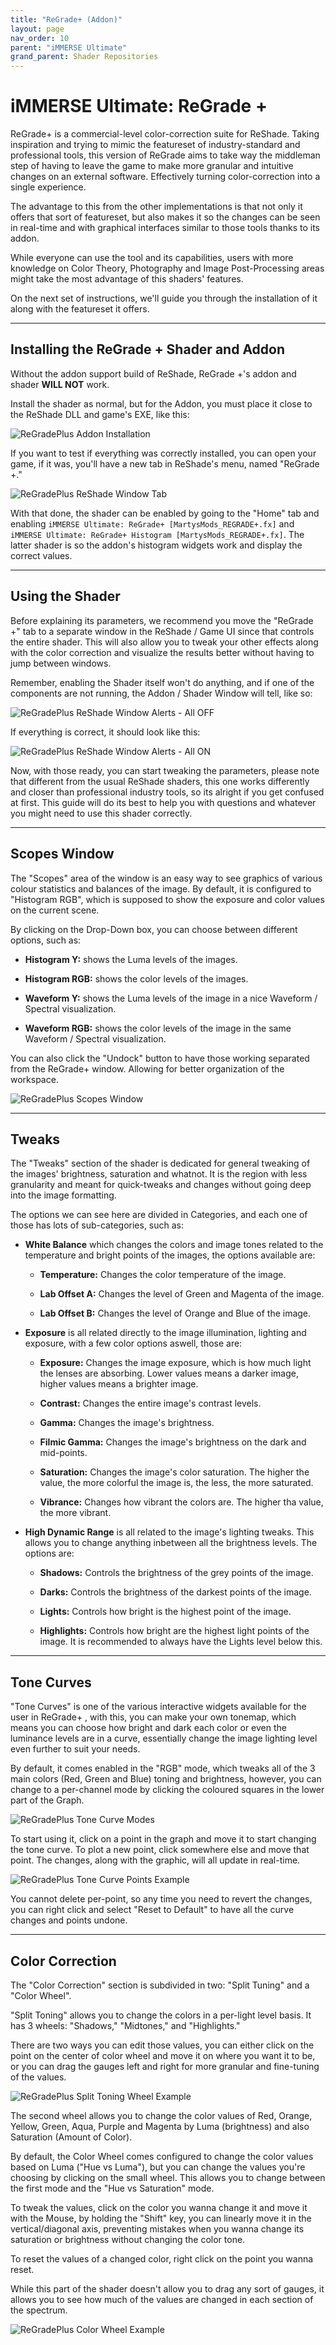 ```yaml
---
title: "ReGrade+ (Addon)"
layout: page
nav_order: 10
parent: "iMMERSE Ultimate"
grand_parent: Shader Repositories
---
```


# iMMERSE Ultimate: ReGrade +

ReGrade+ is a commercial-level color-correction suite for ReShade. Taking inspiration and trying to mimic the featureset of industry-standard and professional tools, this version of ReGrade aims to take way the middleman step of having to leave the game to make more granular and intuitive changes on an external software. Effectively turning color-correction into a single experience.

The advantage to this from the other implementations is that not only it offers that sort of featureset, but also makes it so the changes can be seen in real-time and with graphical interfaces similar to those tools thanks to its addon.

While everyone can use the tool and its capabilities, users with more knowledge on Color Theory, Photography and Image Post-Processing areas might take the most advantage of this shaders' features.

On the next set of instructions, we'll guide you through the installation of it along with the featureset it offers.

---

## Installing the ReGrade + Shader and Addon

Without the addon support build of ReShade, ReGrade +'s addon and shader **WILL NOT** work. 

Install the shader as normal, but for the Addon, you must place it close to the ReShade DLL and game's EXE, like this:

![ReGradePlus Addon Installation](../images/regradep_addon_installation.png)

If you want to test if everything was correctly installed, you can open your game, if it was, you'll have a new tab in ReShade's menu, named "ReGrade +."

![ReGradePlus ReShade Window Tab](../images/regradep_addon_tab.png)

With that done, the shader can be enabled by going to the "Home" tab and enabling `iMMERSE Ultimate: ReGrade+ [MartysMods_REGRADE+.fx]` and `iMMERSE Ultimate: ReGrade+ Histogram [MartysMods_REGRADE+.fx]`. The latter shader is so the addon's histogram widgets work and display the correct values.

---

## Using the Shader

Before explaining its parameters, we recommend you move the "ReGrade +" tab to a separate window in the ReShade / Game UI since that controls the entire shader. This will also allow you to tweak your other effects along with the color correction and visualize the results better without having to jump between windows.

Remember, enabling the Shader itself won't do anything, and if one of the components are not running, the Addon / Shader Window will tell, like so:

![ReGradePlus ReShade Window Alerts - All OFF](../images/regradep_shaders_off.png)

If everything is correct, it should look like this:

![ReGradePlus ReShade Window Alerts - All ON](../images/regradep_shaders_ok.png)

Now, with those ready, you can start tweaking the parameters, please note that different from the usual ReShade shaders, this one works differently and closer than professional industry tools, so its alright if you get confused at first.
This guide will do its best to help you with questions and whatever you might need to use this shader correctly.

---

## Scopes Window

The "Scopes" area of the window is an easy way to see graphics of various colour statistics and balances of the image. By default, it is configured to "Histogram RGB", which is supposed to show the exposure and color values on the current scene.

By clicking on the Drop-Down box, you can choose between different options, such as:

* **Histogram Y:** shows the Luma levels of the images.

* **Histogram RGB:** shows the color levels of the images.

* **Waveform Y:** shows the Luma levels of the image in a nice Waveform / Spectral visualization.

* **Waveform RGB:** shows the color levels of the image in the same Waveform / Spectral visualization.

You can also click the "Undock" button to have those working separated from the ReGrade+ window. Allowing for better organization of the workspace.

![ReGradePlus Scopes Window](../images/regradep_scopes_widget.png)

---

## Tweaks

The "Tweaks" section of the shader is dedicated for general tweaking of the images' brightness, saturation and whatnot. It is the region with less granularity and meant for quick-tweaks and changes without going deep into the image formatting.

The options we can see here are divided in Categories, and each one of those has lots of sub-categories, such as:

* **White Balance** which changes the colors and image tones related to the temperature and bright points of the images, the options available are:

    * **Temperature:** Changes the color temperature of the image.

    * **Lab Offset A:** Changes the level of Green and Magenta of the image.

    * **Lab Offset B:** Changes the level of Orange and Blue of the image.

* **Exposure** is all related directly to the image illumination, lighting and exposure, with a few color options aswell, those are:

    * **Exposure:** Changes the image exposure, which is how much light the lenses are absorbing. Lower values means a darker image, higher values means a brighter image.

    * **Contrast:** Changes the entire image's contrast levels.

    * **Gamma:** Changes the image's brightness.

    * **Filmic Gamma:** Changes the image's brightness on the dark and mid-points.

    * **Saturation:** Changes the image's color saturation. The higher the value, the more colorful the image is, the less, the more saturated.

    * **Vibrance:** Changes how vibrant the colors are. The higher tha value, the more vibrant.

* **High Dynamic Range** is all related to the image's lighting tweaks. This allows you to change anything inbetween all the brightness levels. The options are:

    * **Shadows:** Controls the brightness of the grey points of the image.

    * **Darks:** Controls the brightness of the darkest points of the image.

    * **Lights:** Controls how bright is the highest point of the image.

    * **Highlights:** Controls how bright are the highest light points of the image. It is recommended to always have the Lights level below this.

---

## Tone Curves

"Tone Curves" is one of the various interactive widgets available for the user in ReGrade+ , with this, you can make your own tonemap, which means you can choose how bright and dark each color or even the luminance levels are in a curve, essentially change the image lighting level even further to suit your needs.

By default, it comes enabled in the "RGB" mode, which tweaks all of the 3 main colors (Red, Green and Blue) toning and brightness, however, you can change to a per-channel mode by clicking the coloured squares in the lower part of the Graph.

![ReGradePlus Tone Curve Modes](../images/regradep_curves_mode.png)

To start using it, click on a point in the graph and move it to start changing the tone curve. To plot a new point, click somewhere else and move that point. The changes, along with the graphic, will all update in real-time.

![ReGradePlus Tone Curve Points Example](../images/regradep_curves_points.png)

You cannot delete per-point, so any time you need to revert the changes, you can right click and select "Reset to Default" to have all the curve changes and points undone.

---

## Color Correction

The "Color Correction" section is subdivided in two: "Split Tuning" and a "Color Wheel".

"Split Toning" allows you to change the colors in a per-light level basis. It has 3 wheels: "Shadows," "Midtones," and "Highlights."

There are two ways you can edit those values, you can either click on the point on the center of color wheel and move it on where you want it to be, or you can drag the gauges left and right for more granular and fine-tuning of the values.

![ReGradePlus Split Toning Wheel Example](../images/regradep_colorwheel_toning.png)

The second wheel allows you to change the color values of Red, Orange, Yellow, Green, Aqua, Purple and Magenta by Luma (brightness) and also Saturation (Amount of Color).

By default, the Color Wheel comes configured to change the color values based on Luma ("Hue vs Luma"), but you can change the values you're choosing by clicking on the small wheel. This allows you to change between the first mode and the "Hue vs Saturation" mode.

To tweak the values, click on the color you wanna change it and move it with the Mouse, by holding the "Shift" key, you can linearly move it in the vertical/diagonal axis, preventing mistakes when you wanna change its saturation or brightness without changing the color tone.

To reset the values of a changed color, right click on the point you wanna reset. 

While this part of the shader doesn't allow you to drag any sort of gauges, it allows you to see how much of the values are changed in each section of the spectrum.

![ReGradePlus Color Wheel Example](../images/regradep_colorwheel_example.png)